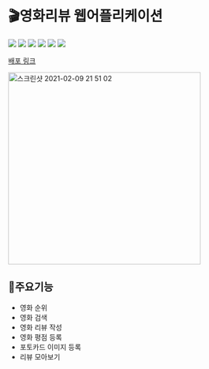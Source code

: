 # 🎬영화리뷰 웹어플리케이션

![](https://img.shields.io/badge/React-61DAFB?style=flat-square&logo=React&logoColor=white) ![](https://img.shields.io/badge/JavaScript-F7DF1E?style=flat-square&logo=JavaScript&logoColor=white) ![](https://img.shields.io/badge/HTML5-E34F26?style=flat-square&logo=HTML5&logoColor=white) ![](https://img.shields.io/badge/css-1572B6?style=flat-square&logo=css3&logoColor=white) ![](https://img.shields.io/badge/FireBase-FFCA28?style=flat-square&logo=FireBase&logoColor=white) ![](https://img.shields.io/badge/Cloudinary-FFCA28?style=flat-square&logo=Cloudinary&logoColor=white)

[배포 링크](https://6060bc4b6369ffa84de6fa84--hh-movie-review.netlify.app/)

<img width="390" alt="스크린샷 2021-02-09 21 51 02" src="https://user-images.githubusercontent.com/50136014/107646708-9dfaa500-6cbd-11eb-8bb2-7ff77beea2cf.png">

## 🔑주요기능

- 영화 순위
- 영화 검색
- 영화 리뷰 작성
- 영화 평점 등록
- 포토카드 이미지 등록
- 리뷰 모아보기
